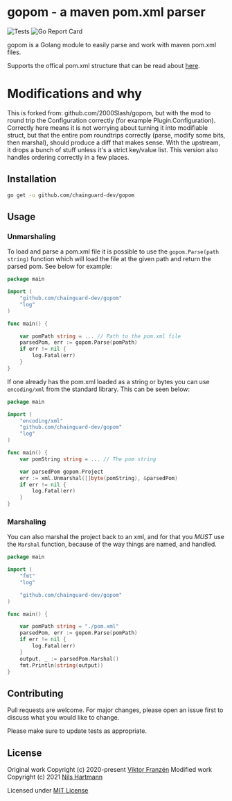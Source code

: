 # gopom - a maven pom.xml parser

![Tests](https://github.com/chainguard-dev/gopom/workflows/Tests/badge.svg)
![Go Report Card](https://goreportcard.com/badge/github.com/chainguard-dev/gopom)

gopom is a Golang module to easily parse and work with maven pom.xml files.

Supports the offical pom.xml structure that can be read about [here](https://maven.apache.org/ref/3.6.3/maven-model/maven.html).

# Modifications and why

This is forked from: github.com/2000Slash/gopom, but with the mod to round trip the Configuration correctly (for example Plugin.Configuration). Correctly here means it is not worrying about turning it into modifiable struct, but that the entire pom roundtrips correctly (parse, modify some bits, then marshal), should produce a diff that makes sense. With the upstream, it drops a bunch of stuff unless it's a strict key/value list.
This version also handles ordering correctly in a few places.


## Installation

```bash
go get -u github.com/chainguard-dev/gopom
```


## Usage

### Unmarshaling

To load and parse a pom.xml file it is possible to use the `gopom.Parse(path string)` function which will load the file at the given path and return the parsed pom.
See below for example:
```go
package main

import (
	"github.com/chainguard-dev/gopom"
	"log"
)

func main() {

	var pomPath string = ... // Path to the pom.xml file
	parsedPom, err := gopom.Parse(pomPath)
	if err != nil {
		log.Fatal(err)
	}
}
```

If one already has the pom.xml loaded as a string or bytes you can use `encoding/xml` from the standard library.
This can be seen below:
```go
package main

import (
	"encoding/xml"
	"github.com/chainguard-dev/gopom"
	"log"
)

func main() {
	var pomString string = ... // The pom string

	var parsedPom gopom.Project
	err := xml.Unmarshal([]byte(pomString), &parsedPom)
	if err != nil {
		log.Fatal(err)
	}
}
```

### Marshaling

You can also marshal the project back to an xml, and for that you *MUST*
use the `Marshal` function, because of the way things are named, and
handled.

```go
package main

import (
	"fmt"
	"log"

	"github.com/chainguard-dev/gopom"
)

func main() {

	var pomPath string = "./pom.xml"
	parsedPom, err := gopom.Parse(pomPath)
	if err != nil {
		log.Fatal(err)
	}
	output, _ := parsedPom.Marshal()
	fmt.Println(string(output))
}
```


## Contributing
Pull requests are welcome. For major changes, please open an issue first to discuss what you would like to change.

Please make sure to update tests as appropriate.

## License

Original work Copyright (c) 2020-present [Viktor Franzén](https://github.com/vifraa)
Modified work Copyright (c) 2021 [Nils Hartmann](https://github.com/2000Slash)

Licensed under [MIT License](./LICENSE)

